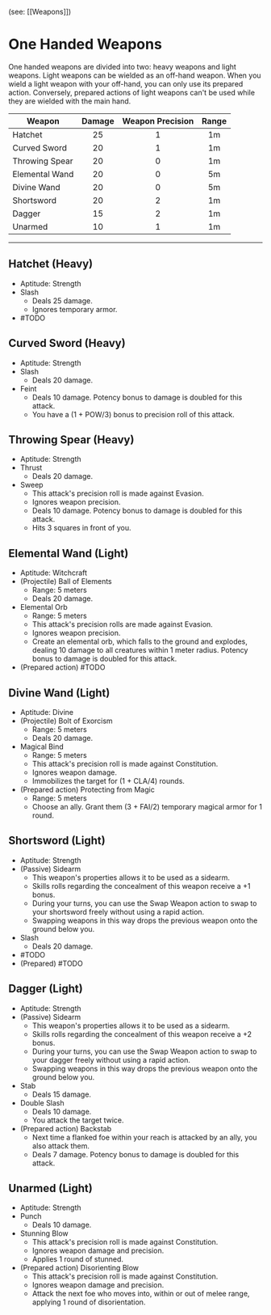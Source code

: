 (see: [[Weapons]])

# One Handed Weapons
One handed weapons are divided into two: heavy weapons and light weapons. Light weapons can be wielded as an off-hand weapon. When you wield a light weapon with your off-hand, you can only use its prepared action. Conversely, prepared actions of light weapons can't be used while they are wielded with the main hand.

| Weapon | Damage | Weapon Precision | Range |
| ---- | :--: | :--: | :--: |
| Hatchet | 25 | 1 | 1m |
| Curved Sword | 20 | 1 | 1m |
| Throwing Spear | 20 | 0 | 1m |
| Elemental Wand | 20 | 0 | 5m |
| Divine Wand | 20 | 0 | 5m |
| Shortsword | 20 | 2 | 1m |
| Dagger | 15 | 2 | 1m |
| Unarmed | 10 | 1 | 1m |

---
## Hatchet (Heavy)
+ Aptitude: Strength
+ Slash
	+ Deals 25 damage.
	+ Ignores temporary armor.
+ #TODO 

## Curved Sword (Heavy)
+ Aptitude: Strength
+ Slash
	+ Deals 20 damage.
+ Feint
	+ Deals 10 damage. Potency bonus to damage is doubled for this attack. 
	+ You have a (1 + POW/3) bonus to precision roll of this attack.

## Throwing Spear (Heavy)
+ Aptitude: Strength
+ Thrust
	+ Deals 20 damage.
+ Sweep
	+ This attack's precision roll is made against Evasion.
	+ Ignores weapon precision.
	+ Deals 10 damage. Potency bonus to damage is doubled for this attack. 
	+ Hits 3 squares in front of you.

## Elemental Wand (Light)
+ Aptitude: Witchcraft
+ (Projectile) Ball of Elements
	+ Range: 5 meters
	+ Deals 20 damage.
+ Elemental Orb
	+ Range: 5 meters
	+ This attack's precision rolls are made against Evasion.
	+ Ignores weapon precision.
	+ Create an elemental orb, which falls to the ground and explodes, dealing 10 damage to all creatures within 1 meter radius. Potency bonus to damage is doubled for this attack. 
+ (Prepared action) #TODO 

## Divine Wand (Light)
+ Aptitude: Divine
+ (Projectile) Bolt of Exorcism
	+ Range: 5 meters
	+ Deals 20 damage.
+ Magical Bind
	+ Range: 5 meters
	+ This attack's precision roll is made against Constitution.
	+ Ignores weapon damage.
	+ Immobilizes the target for (1 + CLA/4) rounds.
+ (Prepared action) Protecting from Magic
	+ Range: 5 meters
	+ Choose an ally. Grant them (3 + FAI/2) temporary magical armor for 1 round.

## Shortsword (Light)
+ Aptitude: Strength
+ (Passive) Sidearm
	+ This weapon's properties allows it to be used as a sidearm.
	+ Skills rolls regarding the concealment of this weapon receive a +1 bonus.
	+ During your turns, you can use the Swap Weapon action to swap to your shortsword freely without using a rapid action. 
	+ Swapping weapons in this way drops the previous weapon onto the ground below you.
+ Slash
	+ Deals 20 damage.
+  #TODO 
+ (Prepared) #TODO 

## Dagger (Light)
+ Aptitude: Strength
+ (Passive) Sidearm
	+ This weapon's properties allows it to be used as a sidearm.
	+ Skills rolls regarding the concealment of this weapon receive a +2 bonus.
	+ During your turns, you can use the Swap Weapon action to swap to your dagger freely without using a rapid action. 
	+ Swapping weapons in this way drops the previous weapon onto the ground below you.
+ Stab
	+ Deals 15 damage.
+ Double Slash
	+ Deals 10 damage.
	+ You attack the target twice.
+ (Prepared action) Backstab
	+ Next time a flanked foe within your reach is attacked by an ally, you also attack them.
	+ Deals 7 damage. Potency bonus to damage is doubled for this attack. 

## Unarmed (Light)
+ Aptitude: Strength
+ Punch
	+ Deals 10 damage.
+ Stunning Blow 
	+ This attack's precision roll is made against Constitution.
	+ Ignores weapon damage and precision.
	+ Applies 1 round of stunned.
+ (Prepared action) Disorienting Blow
	+ This attack's precision roll is made against Constitution.
	+ Ignores weapon damage and precision.
	+ Attack the next foe who moves into, within or out of melee range, applying 1 round of disorientation.